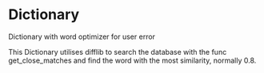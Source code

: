 # Dictionary
Dictionary with word optimizer for user error

This Dictionary utilises difflib to search the database with the func get_close_matches and find the word with the most similarity,
normally 0.8. 
